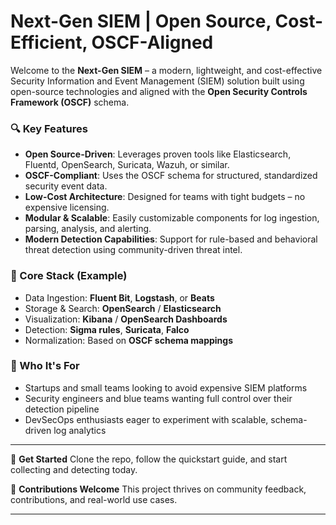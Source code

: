 # Next-Gen SIEM | Open Source, Cost-Efficient, OSCF-Aligned

Welcome to the **Next-Gen SIEM** – a modern, lightweight, and cost-effective Security Information and Event Management (SIEM) solution built using open-source technologies and aligned with the **Open Security Controls Framework (OSCF)** schema.

### 🔍 Key Features

* **Open Source-Driven**: Leverages proven tools like Elasticsearch, Fluentd, OpenSearch, Suricata, Wazuh, or similar.
* **OSCF-Compliant**: Uses the OSCF schema for structured, standardized security event data.
* **Low-Cost Architecture**: Designed for teams with tight budgets – no expensive licensing.
* **Modular & Scalable**: Easily customizable components for log ingestion, parsing, analysis, and alerting.
* **Modern Detection Capabilities**: Support for rule-based and behavioral threat detection using community-driven threat intel.

### 🧱 Core Stack (Example)

* Data Ingestion: **Fluent Bit**, **Logstash**, or **Beats**
* Storage & Search: **OpenSearch** / **Elasticsearch**
* Visualization: **Kibana** / **OpenSearch Dashboards**
* Detection: **Sigma rules**, **Suricata**, **Falco**
* Normalization: Based on **OSCF schema mappings**

### 🚀 Who It's For

* Startups and small teams looking to avoid expensive SIEM platforms
* Security engineers and blue teams wanting full control over their detection pipeline
* DevSecOps enthusiasts eager to experiment with scalable, schema-driven log analytics

---

🔗 **Get Started**
Clone the repo, follow the quickstart guide, and start collecting and detecting today.

💬 **Contributions Welcome**
This project thrives on community feedback, contributions, and real-world use cases.

---
